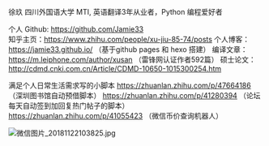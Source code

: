 徐玖 
四川外国语大学 MTI, 英语翻译3年从业者，Python 编程爱好者


个人 Github: https://github.com/Jamie33   
知乎主页：https://www.zhihu.com/people/xu-jiu-85-74/posts 
个人博客：https://jamie33.github.io/  （基于github pages 和 hexo 搭建） 
编译文章：https://m.leiphone.com/author/xusan  （雷锋网认证作者592篇）
硕士论文：http://cdmd.cnki.com.cn/Article/CDMD-10650-1015300254.htm


满足个人日常生活需求写的小脚本
https://zhuanlan.zhihu.com/p/47664186  （深圳图书馆自动预借脚本）
https://zhuanlan.zhihu.com/p/41280394  （论坛每天自动签到加回复热门帖子的脚本）
https://zhuanlan.zhihu.com/p/41055423  （微信币价查询机器人）


![微信图片_20181122103825.jpg](https://i.loli.net/2018/11/22/5bf61b52eb3c5.jpg)
